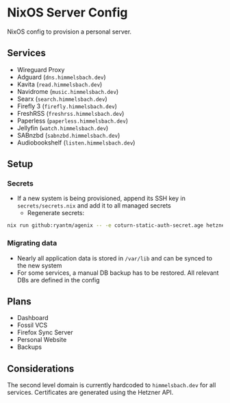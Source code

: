 # NixOS Server Config
NixOS config to provision a personal server.

## Services
- Wireguard Proxy
- Adguard (`dns.himmelsbach.dev`)
- Kavita (`read.himmelsbach.dev`)
- Navidrome (`music.himmelsbach.dev`)
- Searx (`search.himmelsbach.dev`)
- Firefly 3 (`firefly.himmelsbach.dev`)
- FreshRSS (`freshrss.himmelsbach.dev`)
- Paperless (`paperless.himmelsbach.dev`)
- Jellyfin (`watch.himmelsbach.dev`)
- SABnzbd (`sabnzbd.himmelsbach.dev`)
- Audiobookshelf (`listen.himmelsbach.dev`)

## Setup

### Secrets
- If a new system is being provisioned, append its SSH key in `secrets/secrets.nix` and add it to all managed secrets
  - Regenerate secrets:
```bash
nix run github:ryantm/agenix -- -e coturn-static-auth-secret.age hetzner-api-key.age hetzner-s3-secret.age kavita-token-key.age searx-environment.age wireguard-private-key.age firefly-iii-app-key.age
```

### Migrating data
- Nearly all application data is stored in `/var/lib` and can be synced to the new system
- For some services, a manual DB backup has to be restored. All relevant DBs are defined in the config

## Plans
- Dashboard
- Fossil VCS
- Firefox Sync Server
- Personal Website
- Backups

## Considerations
The second level domain is currently hardcoded to `himmelsbach.dev` for all services.
Certificates are generated using the Hetzner API.
